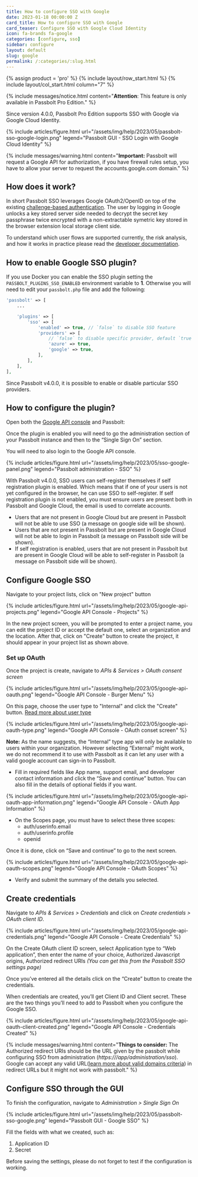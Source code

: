 ```yaml
---
title: How to configure SSO with Google
date: 2023-01-18 00:00:00 Z
card_title: How to configure SSO with Google
card_teaser: Configure SSO with Google Cloud Identity
icon: fa-brands fa-google
categories: [configure, sso]
sidebar: configure
layout: default
slug: google
permalink: /:categories/:slug.html
---
```


{% assign product = 'pro' %}
{% include layout/row_start.html %}
{% include layout/col_start.html column="7" %}

{% include messages/notice.html
content="**Attention**: This feature is only available in Passbolt Pro Edition."
%}

Since version 4.0.0, Passbolt Pro Edition supports SSO with Google via Google Cloud Identity. 

{% include articles/figure.html
url="/assets/img/help/2023/05/passbolt-sso-google-login.png"
legend="Passbolt GUI - SSO Login with Google Cloud Identity"
%}

{% include messages/warning.html
    content="**Important:** Passbolt will request a Google API for authorization, if you have firewall rules setup, you have to allow your server to request the accounts.google.com domain."
%}

## How does it work?

In short Passbolt SSO leverages Google OAuth2/OpenID on top of the existing [challenge-based authentication](/api/authentication). The user by logging in Google unlocks a key stored server side needed to decrypt the secret key passphrase twice encrypted with a non-extractable symetric key stored in the browser extension local storage client side.

To understand which user flows are supported currently, the risk analysis, and how it works in practice please read the [developer documentation](https://docs.google.com/document/d/1Id33XyNRxyeJ5sof5ggWNpFUq1nX6RKwU8vLIe8ROF8/edit).

## How to enable Google SSO plugin?

If you use Docker you can enable the SSO plugin setting the `PASSBOLT_PLUGINS_SSO_ENABLED` environment variable to **1**. Otherwise you will need to edit your `passbolt.php` file and add the following:

```php
'passbolt' => [
    ...

    'plugins' => [
        'sso' => [
            'enabled' => true, // `false` to disable SSO feature
            'providers' => [
                // `false` to disable specific provider, default `true`
                'azure' => true,
                'google' => true, 
            ],
        ],
    ],
],
```

Since Passbolt v4.0.0, it is possible to enable or disable particular SSO providers.

## How to configure the plugin?

Open both the [Google API console](https://console.developers.google.com/) and Passbolt:

Once the plugin is enabled you will need to go the administration section of your Passbolt instance and then to the “Single Sign On” section.

You will need to also login to the Google API console.

{% include articles/figure.html
url="/assets/img/help/2023/05/sso-google-panel.png"
legend="Passbolt administration - SSO"
%}

With Passbolt v4.0.0, SSO users can self-register themselves if self registration plugin is enabled. Which means that if one of your users is not yet configured in the browser, he can use SSO to self-register. If self registration plugin is not enabled, you must ensure users are present both in Passbolt and Google Cloud, the email is used to correlate accounts. 

- Users that are not present in Google Cloud but are present in Passbolt will not be able to use SSO (a message on google side will be shown).
- Users that are not present in Passbolt but are present in Google Cloud will not be able to login in Passbolt (a message on Passbolt side will be shown).
- If self registration is enabled, users that are not present in Passbolt but are present in Google Cloud will be able to self-register in Passbolt (a message on Passbolt side will be shown).

## Configure Google SSO

Navigate to your project lists, click on "New project" button

{% include articles/figure.html
url="/assets/img/help/2023/05/google-api-projects.png"
legend="Google API Console - Projects"
%}

In the new project screen, you will be prompted to enter a project name, you can edit the project ID or accept the default one, select an organization and the location. After that, click on "Create" button to create the project, it should appear in your project list as shown above. 

### Set up OAuth 

Once the project is create, navigate to *APIs & Services > OAuth consent screen*

{% include articles/figure.html
url="/assets/img/help/2023/05/google-api-oauth.png"
legend="Google API Console - Burger Menu"
%}

On this page, choose the user type to "Internal" and click the "Create" button. [Read more about user type](https://support.google.com/cloud/answer/10311615#user-type)

{% include articles/figure.html
url="/assets/img/help/2023/05/google-api-oauth-type.png"
legend="Google API Console - OAuth conset screen"
%}

**Note:** As the name suggests, the “Internal” type app will only be available to users within your organization. However selecting “External” might work, we do not recommend it to use with Passbolt as it can let any user with a valid google account can sign-in to Passbolt.

- Fill in required fields like App name, support email, and developer contact information and click the “Save and continue” button. You can also fill in the details of optional fields if you want.

{% include articles/figure.html
url="/assets/img/help/2023/05/google-api-oauth-app-information.png"
legend="Google API Console - OAuth App Information"
%}

- On the Scopes page, you must have to select these three scopes:
    - auth/userinfo.email
    - auth/userinfo.profile
    - openid

Once it is done, click on “Save and continue” to go to the next screen.

{% include articles/figure.html
url="/assets/img/help/2023/05/google-api-oauth-scopes.png"
legend="Google API Console - OAuth Scopes"
%}

- Verify and submit the summary of the details you selected.

## Create credentials

Navigate to *APIs & Services > Credentials* and click on *Create credentials > OAuth client ID*.

{% include articles/figure.html
url="/assets/img/help/2023/05/google-api-credentials.png"
legend="Google API Console - Create Credentials"
%}

On the Create OAuth client ID screen, select Application type to “Web application”, then enter the name of your choice, Authorized Javascript origins, Authorized redirect URIs *(You can get this from the Passbolt SSO settings page)*

Once you’ve entered all the details click on the “Create” button to create the credentials.

When credentials are created, you’ll get Client ID and Client secret. These are the two things you’ll need to add to Passbolt when you configure the Google SSO.

{% include articles/figure.html
url="/assets/img/help/2023/05/google-api-oauth-client-created.png"
legend="Google API Console - Credentials Created"
%}

{% include messages/warning.html
    content="**Things to consider:** The Authorized redirect URIs should be the URL given by the passbolt while configuring SSO from administration (*https://<your-passbolt-url>/app/administration/sso*). Google can accept any valid URL([learn more about valid domains criteria](https://github.com/google/guava/wiki/InternetDomainNameExplained#public-suffixes-and-private-domains)) in redirect URLs but it might not work with passbolt."
%}

## Configure SSO through the GUI

To finish the configuration, navigate to *Administration > Single Sign On* 

{% include articles/figure.html
url="/assets/img/help/2023/05/passbolt-sso-google.png"
legend="Passbolt GUI - Google SSO"
%}

Fill the fields with what we created, such as:
1. Application ID
2. Secret

Before saving the settings, please do not forget to test if the configuration is working. 